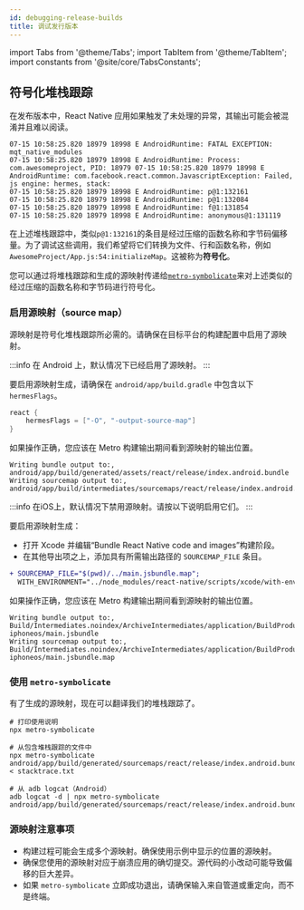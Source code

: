 ```yaml
---
id: debugging-release-builds
title: 调试发行版本
---
```


import Tabs from '@theme/Tabs'; import TabItem from '@theme/TabItem'; import constants from '@site/core/TabsConstants';

## 符号化堆栈跟踪

在发布版本中，React Native 应用如果触发了未处理的异常，其输出可能会被混淆并且难以阅读。

```shell
07-15 10:58:25.820 18979 18998 E AndroidRuntime: FATAL EXCEPTION: mqt_native_modules
07-15 10:58:25.820 18979 18998 E AndroidRuntime: Process: com.awesomeproject, PID: 18979 07-15 10:58:25.820 18979 18998 E AndroidRuntime: com.facebook.react.common.JavascriptException: Failed, js engine: hermes, stack:
07-15 10:58:25.820 18979 18998 E AndroidRuntime: p@1:132161
07-15 10:58:25.820 18979 18998 E AndroidRuntime: p@1:132084
07-15 10:58:25.820 18979 18998 E AndroidRuntime: f@1:131854
07-15 10:58:25.820 18979 18998 E AndroidRuntime: anonymous@1:131119
```

在上述堆栈跟踪中，类似`p@1:132161`的条目是经过压缩的函数名称和字节码偏移量。为了调试这些调用，我们希望将它们转换为文件、行和函数名称，例如`AwesomeProject/App.js:54:initializeMap`。这被称为**符号化**。

您可以通过将堆栈跟踪和生成的源映射传递给[`metro-symbolicate`](http://npmjs.com/package/metro-symbolicate)来对上述类似的经过压缩的函数名称和字节码进行符号化。


### 启用源映射（source map）

源映射是符号化堆栈跟踪所必需的。请确保在目标平台的构建配置中启用了源映射。

<Tabs groupId="platform" queryString defaultValue={constants.defaultPlatform} values={constants.platforms} className="pill-tabs">
<TabItem value="android">

:::info
在 Android 上，默认情况下已经启用了源映射。
:::

要启用源映射生成，请确保在 `android/app/build.gradle` 中包含以下 `hermesFlags`。

```groovy
react {
    hermesFlags = ["-O", "-output-source-map"]
}
```

如果操作正确，您应该在 Metro 构建输出期间看到源映射的输出位置。

```text
Writing bundle output to:, android/app/build/generated/assets/react/release/index.android.bundle
Writing sourcemap output to:, android/app/build/intermediates/sourcemaps/react/release/index.android.bundle.packager.map
```

</TabItem>
<TabItem value="ios">

:::info
在iOS上，默认情况下禁用源映射。请按以下说明启用它们。
:::

要启用源映射生成：

- 打开 Xcode 并编辑“Bundle React Native code and images”构建阶段。
- 在其他导出项之上，添加具有所需输出路径的 `SOURCEMAP_FILE` 条目。

```diff
+ SOURCEMAP_FILE="$(pwd)/../main.jsbundle.map";
  WITH_ENVIRONMENT="../node_modules/react-native/scripts/xcode/with-environment.sh"
```

如果操作正确，您应该在 Metro 构建输出期间看到源映射的输出位置。

```text
Writing bundle output to:, Build/Intermediates.noindex/ArchiveIntermediates/application/BuildProductsPath/Release-iphoneos/main.jsbundle
Writing sourcemap output to:, Build/Intermediates.noindex/ArchiveIntermediates/application/BuildProductsPath/Release-iphoneos/main.jsbundle.map
```

</TabItem>
</Tabs>

### 使用 `metro-symbolicate`

有了生成的源映射，现在可以翻译我们的堆栈跟踪了。

```shell
# 打印使用说明
npx metro-symbolicate

# 从包含堆栈跟踪的文件中
npx metro-symbolicate android/app/build/generated/sourcemaps/react/release/index.android.bundle.map < stacktrace.txt

# 从 adb logcat（Android）
adb logcat -d | npx metro-symbolicate android/app/build/generated/sourcemaps/react/release/index.android.bundle.map
```

### 源映射注意事项

- 构建过程可能会生成多个源映射。确保使用示例中显示的位置的源映射。
- 确保您使用的源映射对应于崩溃应用的确切提交。源代码的小改动可能导致偏移的巨大差异。
- 如果 `metro-symbolicate` 立即成功退出，请确保输入来自管道或重定向，而不是终端。

